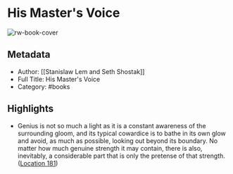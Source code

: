# His Master's Voice

![rw-book-cover](https://m.media-amazon.com/images/I/81MfrkfGMWL._SY160.jpg)

## Metadata
- Author: [[Stanislaw Lem and Seth Shostak]]
- Full Title: His Master's Voice
- Category: #books

## Highlights
- Genius is not so much a light as it is a constant awareness of the surrounding gloom, and its typical cowardice is to bathe in its own glow and avoid, as much as possible, looking out beyond its boundary. No matter how much genuine strength it may contain, there is also, inevitably, a considerable part that is only the pretense of that strength. ([Location 181](https://readwise.io/to_kindle?action=open&asin=B08BSZ2S11&location=181))
